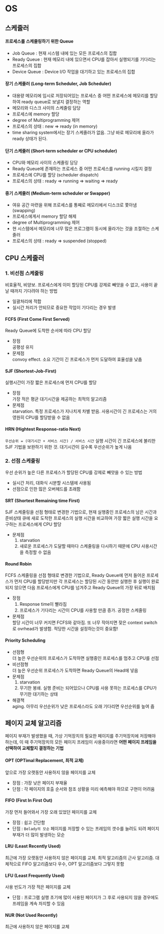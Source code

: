 # OS
## 스케줄러
#### 프로세스를 스케줄링하기 위한 Queue
- Job Queue : 현재 시스템 내에 있는 모든 프로세스의 집합
- Ready Queue : 현재 메모리 내에 있으면서 CPU를 잡아서 실행되기를 기다리는 프로세스의 집합
- Device Queue : Device I/O 작업을 대기하고 있는 프로세스의 집합

#### 장기 스케줄러 (Long-term Scheduler, Job Scheduler)
- 대용량 메모리에 임시로 저장되어있는 프로세스 중 어떤 프로세스에 메모리를 할당하여 ready queue로 보낼지 결정하는 역할
- 메모리와 디스크 사이의 스케줄링 담당
- 프로세스에 memory 할당
- degree of Multiprogramming 제어
- 프로세스의 상태 : new => ready (in memory)
- time sharing system에서는 장기 스케줄러가 없음. 그냥 바로 메모리에 올라가 ready 상태가 된다.
#### 단기 스케줄러 (Short-term scheduler or CPU scheduler)
- CPU와 메모리 사이의 스케줄링 담당
- Ready Queue에 존재하는 프로세스 중 어떤 프로세스를 running 시킬지 결정
- 프로세스에 CPU를 할당 (scheduler dispatch)
- 프로세스의 상태 : ready => running => waiting => ready
#### 중기 스케줄러 (Medium-term scheduler or Swapper)
- 여유 공간 마련을 위해 프로세스를 통째로 메모리에서 디스크로 쫓아냄 (swapping)
- 프로세스에게서 memory 할당 해제
- degree of Multiprogramming 제어
- 현 시스템에서 메모리에 너무 많은 프로그램이 동시에 올라가는 것을 조절하는 스케줄러
- 프로세스의 상태 : ready => suspended (stopped)

## CPU 스케줄러
### 1. 비선점 스케줄링
비효율적, 비양보. 프로세스에게 이미 할당된 CPU를 강제로 빼앗을 수 없고, 사용이 끝날 때까지 기다려야 하는 방법
- 일괄처리에 적합
- 실시간 처리가 안되므로 중요한 작업이 기다리는 경우 발생
#### FCFS (First Come First Served)
Ready Queue에 도착한 순서에 따라 CPU 할당
- 장점  
  공평성 유지
- 문제점  
  convoy effect. 소요 기간이 긴 프로세스가 먼저 도달하여 효율성을 낮춤
#### SJF (Shortest-Job-First)
실행시간이 가장 짧은 프로세스에 먼저 CPU를 할당
- 장점  
  가장 적은 평균 대기시간을 제공하는 최적의 알고리즘
- 문제점  
  starvation. 특정 프로세스가 지나치게 차별 받음. 사용시간이 긴 프로세스는 거의 영원히 CPU를 할당받을 수 없음
#### HRN (Hightest Response-ratio Next)
`우선순위 = (대기시간 + 서비스 시간) / 서비스 시간`
실행 시간이 긴 프로세스에 불리한 SJF 기법을 보완하기 위한 것. 대기시간이 길수록 우선순위가 높게 나옴

### 2. 선점 스케줄링
우선 순위가 높은 다른 프로세스가 할당된 CPU를 강제로 빼앗을 수 있는 방법
- 실시간 처리, 대화식 시분할 시스템에 사용됨
- 선점으로 인한 많은 오버헤드를 초래함
#### SRT (Shortest Remaining time First)
SJF 스케줄링을 선점 형태로 변경한 기법으로, 현재 실행중인 프로세스의 남은 시간과 준비상태 큐에 새로 도착한 프로세스의 실행 시간을 비교하여 가장 짧은 실행 시간을 요구하는 프로세스에게 CPU 할당
- 문제점  
  1. starvation
  2. 새로운 프로세스가 도달할 때마다 스케줄링을 다시하기 때문에 CPU 사용시간을 측정할 수 없음
#### Round Robin
FCFS 스케줄링을 선점 형태로 변경한 기법으로, Ready Queue에 먼저 들어온 프로세스가 먼저 CPU를 할당받지만 각 프로세스는 할당된 시간 동안만 실행한 후 실행이 완료되지 않으면 다음 프로세스에게 CPU를 넘겨주고 Ready Queue의 가장 뒤로 배치됨
- 장점  
  1. Response time이 빨라짐
  2. 프로세스가 기다리는 시간이 CPU를 사용할 만큼 증가. 공정한 스케줄링
- 문제점  
  할당 시간이 너무 커지면 FCFS와 같아짐. 또 너무 작아지면 잦은 context switch로 ovrhead가 발생함. 적당한 시간을 설정하는것이 중요함!
#### Priority Scheduling
- 선점형  
  더 높은 우선순위의 프로세스가 도착하면 실행중인 프로세스를 멈추고 CPU를 선점
- 비선점형  
  더 높은 우선순위 프로세스가 도착하면 Ready Queue의 Head에 넣음
- 문제점
  1. starvation
  2. 무기한 봉쇄. 실행 준비는 되어있으나 CPU를 사용 못하는 프로세스를 CPU가 무기한 대기하는 상태
- 해결책  
  aging. 아무리 우선순위가 낮은 프로세스라도 오래 기다리면 우선순위를 높여 줌

## 페이지 교체 알고리즘
페이지 부재가 발생했을 때, 가상 기억장치의 필요한 페이지를 주기억장치에 저장해야 하는데, 이 때 주기억장치의 모든 페이지 프레임이 사용중이라면 **어떤 페이지 프레임을 선택하여 교체할지 결정하는 기법**
#### OPT (OPTimal Replacement, 최적 교체)
앞으로 가장 오랫동안 사용하지 않을 페이지를 교체
- 장점 : 가장 낮은 페이지 부재율
- 단점 : 각 페이지의 호출 순서와 참조 상황을 미리 예측해야 하므로 구현이 어려움
#### FIFO (First In First Out)
가장 먼저 들어와서 가장 오래 있었던 페이지를 교체
- 장점 : 쉽고 간단함
- 단점 : `Belady의 모순` 페이지를 저장할 수 있는 프레임의 갯수를 늘려도 되려 페이지 부재가 더 많이 발생하는 모순
#### LRU (Least Recently Used)
최근에 가장 오랫동안 사용하지 않은 페이지를 교체. 최적 알고리즘의 근사 알고리즘. 대체적으로 FIFO 알고리즘보다 우수, OPT 알고리즘보다 그렇지 못함
#### LFU (Least Frequently Used)
사용 빈도가 가장 적은 페이지를 교체
- 단점 : 프로그램 실행 초기에 많이 사용된 페이지가 그 후로 사용되지 않을 경우에도 프레임을 계속 차지할 수 있음
#### NUR (Not Used Recently)
최근에 사용하지 않은 페이지를 교체
